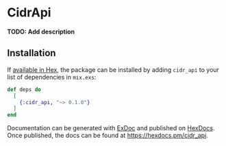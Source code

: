 # CidrApi

**TODO: Add description**

## Installation

If [available in Hex](https://hex.pm/docs/publish), the package can be installed
by adding `cidr_api` to your list of dependencies in `mix.exs`:

```elixir
def deps do
  [
    {:cidr_api, "~> 0.1.0"}
  ]
end
```

Documentation can be generated with [ExDoc](https://github.com/elixir-lang/ex_doc)
and published on [HexDocs](https://hexdocs.pm). Once published, the docs can
be found at <https://hexdocs.pm/cidr_api>.

